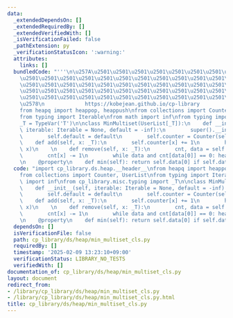 ```yaml
---
data:
  _extendedDependsOn: []
  _extendedRequiredBy: []
  _extendedVerifiedWith: []
  _isVerificationFailed: false
  _pathExtension: py
  _verificationStatusIcon: ':warning:'
  attributes:
    links: []
  bundledCode: "'''\n\u257A\u2501\u2501\u2501\u2501\u2501\u2501\u2501\u2501\u2501\u2501\
    \u2501\u2501\u2501\u2501\u2501\u2501\u2501\u2501\u2501\u2501\u2501\u2501\u2501\
    \u2501\u2501\u2501\u2501\u2501\u2501\u2501\u2501\u2501\u2501\u2501\u2501\u2501\
    \u2501\u2501\u2501\u2501\u2501\u2501\u2501\u2501\u2501\u2501\u2501\u2501\u2501\
    \u2501\u2501\u2501\u2501\u2501\u2501\u2501\u2501\u2501\u2501\u2501\u2501\u2501\
    \u2578\n             https://kobejean.github.io/cp-library               \n'''\n\
    from heapq import heappop, heappush\nfrom collections import Counter, UserList\n\
    from typing import Iterable\nfrom math import inf\nfrom typing import TypeVar\n\
    _T = TypeVar('T')\n\nclass MinMultiset(UserList[_T]):\n    def __init__(self,\
    \ iterable: Iterable = None, default = -inf):\n        super().__init__(iterable)\n\
    \        self.default = default\n        self.counter = Counter(self.data)\n\n\
    \    def add(self, x: _T):\n        self.counter[x] += 1\n        heappush(self.data,\
    \ x)\n    \n    def remove(self, x: _T):\n        cnt, data = self.counter, self.data\n\
    \        cnt[x] -= 1\n        while data and cnt[data[0]] == 0: heappop(data)\n\
    \n    @property\n    def min(self): return self.data[0] if self.data else self.default\n"
  code: "import cp_library.ds.heap.__header__\nfrom heapq import heappop, heappush\n\
    from collections import Counter, UserList\nfrom typing import Iterable\nfrom math\
    \ import inf\nfrom cp_library.misc.typing import _T\n\nclass MinMultiset(UserList[_T]):\n\
    \    def __init__(self, iterable: Iterable = None, default = -inf):\n        super().__init__(iterable)\n\
    \        self.default = default\n        self.counter = Counter(self.data)\n\n\
    \    def add(self, x: _T):\n        self.counter[x] += 1\n        heappush(self.data,\
    \ x)\n    \n    def remove(self, x: _T):\n        cnt, data = self.counter, self.data\n\
    \        cnt[x] -= 1\n        while data and cnt[data[0]] == 0: heappop(data)\n\
    \n    @property\n    def min(self): return self.data[0] if self.data else self.default\n"
  dependsOn: []
  isVerificationFile: false
  path: cp_library/ds/heap/min_multiset_cls.py
  requiredBy: []
  timestamp: '2025-02-09 13:23:10+09:00'
  verificationStatus: LIBRARY_NO_TESTS
  verifiedWith: []
documentation_of: cp_library/ds/heap/min_multiset_cls.py
layout: document
redirect_from:
- /library/cp_library/ds/heap/min_multiset_cls.py
- /library/cp_library/ds/heap/min_multiset_cls.py.html
title: cp_library/ds/heap/min_multiset_cls.py
---
```

